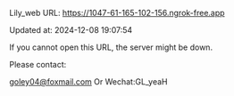 Lily_web URL: https://1047-61-165-102-156.ngrok-free.app

Updated at: 2024-12-08 19:07:54

If you cannot open this URL, the server might be down.

Please contact: 

goley04@foxmail.com Or Wechat:GL_yeaH